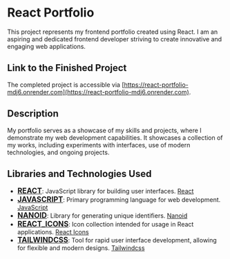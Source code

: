 # React Portfolio

This project represents my frontend portfolio created using React. I am an aspiring and dedicated frontend developer striving to create innovative and engaging web applications.

## Link to the Finished Project

The completed project is accessible via [https://react-portfolio-mdj6.onrender.com](https://react-portfolio-mdj6.onrender.com).

## Description

My portfolio serves as a showcase of my skills and projects, where I demonstrate my web development capabilities. It showcases a collection of my works, including experiments with interfaces, use of modern technologies, and ongoing projects.

## Libraries and Technologies Used

- **<u style="font-size: larger;">REACT</u>**: JavaScript library for building user interfaces. [React](https://fkhadra.github.io/react-toastify/introduction)
- **<u style="font-size: larger;">JAVASCRIPT</u>**: Primary programming language for web development. [JavaScript](https://uk.javascript.info/)
- **<u style="font-size: larger;">NANOID</u>**: Library for generating unique identifiers. [Nanoid](https://github.com/ai/nanoid#readme)
- **<u style="font-size: larger;">REACT_ICONS</u>**: Icon collection intended for usage in React applications. [React Icons](https://react-icons.github.io/react-icons)
- **<u style="font-size: larger;">TAILWINDCSS</u>**: Tool for rapid user interface development, allowing for flexible and modern designs. [Tailwindcss](https://tailwindcss.com/)

